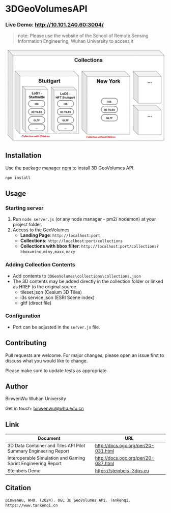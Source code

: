 # 3DGeoVolumesAPI

### Live Demo: http://10.101.240.60:3004/
> note: Please use the website of the School of Remote Sensing Information Engineering, Wuhan University to access it


![Steinbeis GeoVolumes API](./img/ResourceArchitecture2.jpg)

## Installation

Use the package manager [npm](https://npmjs.com/) to install 3D GeoVolumes API.

```bash
npm install
```

## Usage
### Starting server
1. Run `node server.js` (or any node manager - pm2/ nodemon) at your project folder.
2. Access to the GeoVolumes
   * **Landing Page**:  `http://localhost:port`
   * **Collections**: `http://localhost:port/collections`
   * **Collections with bbox filter**: `http://localhost:port/collections?bbox=minx,miny,maxx,maxy`

### Adding Collection Contents
* Add contents to `3DGeoVolumes\collections\collections.json` 
* The 3D contents may be added directly in the collection folder or linked as HREF to the original source.
  * tileset.json (Cesium 3D Tiles)
  * i3s service json (ESRI Scene index)
  * gltf (direct file)

### Configuration
* Port can be adjusted in the `server.js` file. 

## Contributing
Pull requests are welcome. For major changes, please open an issue first to discuss what you would like to change.

Please make sure to update tests as appropriate.

## Author 
BinwenWu Wuhan University

Get in touch: binwenwu@whu.edu.cn

## Link
| Document                                                         | URL                                 |
|------------------------------------------------------------------|-------------------------------------|
| 3D Data Container and Tiles API Pilot Summary Engineering Report | http://docs.ogc.org/per/20-031.html |
| Interoperable Simulation and Gaming Sprint Engineering Report    | http://docs.ogc.org/per/20-087.html |
| Steinbeis Demo                                                   | https://steinbeis-3dps.eu |

## Citation
```
BinwenWu, WHU. (2024). OGC 3D GeoVolumes API. Tankenqi. https://www.tankenqi.cn
```
